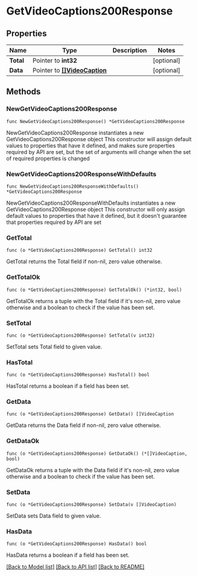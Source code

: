 # GetVideoCaptions200Response

## Properties

Name | Type | Description | Notes
------------ | ------------- | ------------- | -------------
**Total** | Pointer to **int32** |  | [optional] 
**Data** | Pointer to [**[]VideoCaption**](VideoCaption.md) |  | [optional] 

## Methods

### NewGetVideoCaptions200Response

`func NewGetVideoCaptions200Response() *GetVideoCaptions200Response`

NewGetVideoCaptions200Response instantiates a new GetVideoCaptions200Response object
This constructor will assign default values to properties that have it defined,
and makes sure properties required by API are set, but the set of arguments
will change when the set of required properties is changed

### NewGetVideoCaptions200ResponseWithDefaults

`func NewGetVideoCaptions200ResponseWithDefaults() *GetVideoCaptions200Response`

NewGetVideoCaptions200ResponseWithDefaults instantiates a new GetVideoCaptions200Response object
This constructor will only assign default values to properties that have it defined,
but it doesn't guarantee that properties required by API are set

### GetTotal

`func (o *GetVideoCaptions200Response) GetTotal() int32`

GetTotal returns the Total field if non-nil, zero value otherwise.

### GetTotalOk

`func (o *GetVideoCaptions200Response) GetTotalOk() (*int32, bool)`

GetTotalOk returns a tuple with the Total field if it's non-nil, zero value otherwise
and a boolean to check if the value has been set.

### SetTotal

`func (o *GetVideoCaptions200Response) SetTotal(v int32)`

SetTotal sets Total field to given value.

### HasTotal

`func (o *GetVideoCaptions200Response) HasTotal() bool`

HasTotal returns a boolean if a field has been set.

### GetData

`func (o *GetVideoCaptions200Response) GetData() []VideoCaption`

GetData returns the Data field if non-nil, zero value otherwise.

### GetDataOk

`func (o *GetVideoCaptions200Response) GetDataOk() (*[]VideoCaption, bool)`

GetDataOk returns a tuple with the Data field if it's non-nil, zero value otherwise
and a boolean to check if the value has been set.

### SetData

`func (o *GetVideoCaptions200Response) SetData(v []VideoCaption)`

SetData sets Data field to given value.

### HasData

`func (o *GetVideoCaptions200Response) HasData() bool`

HasData returns a boolean if a field has been set.


[[Back to Model list]](../README.md#documentation-for-models) [[Back to API list]](../README.md#documentation-for-api-endpoints) [[Back to README]](../README.md)


